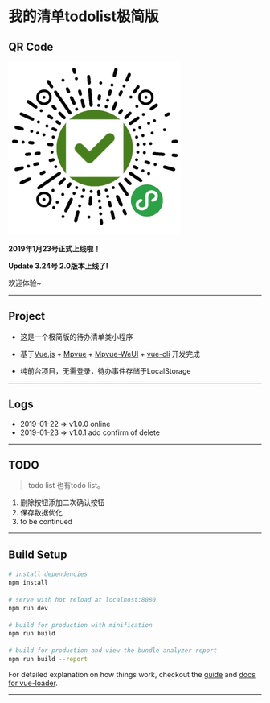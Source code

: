 # 我的清单todolist极简版

## QR Code

![QR](./static/qrcode.jpg)

**2019年1月23号正式上线啦！** 

**Update 3.24号 2.0版本上线了!**

欢迎体验~

-------

## Project

- 这是一个极简版的待办清单类小程序

- 基于[Vue.js](https://cn.vuejs.org/) + [Mpvue](http://mpvue.com/) + [Mpvue-WeUI](https://kuangpf.com/mpvue-weui/#/) + [vue-cli](https://cli.vuejs.org/zh/guide/cli-service.html) 开发完成

- 纯前台项目，无需登录，待办事件存储于LocalStorage

-----

## Logs

- 2019-01-22 => v1.0.0 online
- 2019-01-23 => v1.0.1 add confirm of delete

----

## TODO

> todo list 也有todo list。

1. 删除按钮添加二次确认按钮
2. 保存数据优化
3. to be continued

----

## Build Setup

``` bash
# install dependencies
npm install

# serve with hot reload at localhost:8080
npm run dev

# build for production with minification
npm run build

# build for production and view the bundle analyzer report
npm run build --report
```

For detailed explanation on how things work, checkout the [guide](http://vuejs-templates.github.io/webpack/) and [docs for vue-loader](http://vuejs.github.io/vue-loader).

----
